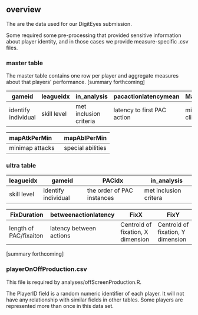 ## overview ##

The are the data used for our DigitEyes submission. 

Some required some pre-processing that provided sensitive information about player identity, and in those cases we provide measure-specific .csv files.

### master table ###

The master table contains one row per player and aggregate measures about that players' performance. 
[summary forthcoming]

| gameid               | leagueidx     | in_analysis           | pacactionlatencymean       |MapRCPerMin         |
| -------------        | ------------- |-------------          |-------------               |-------------       |
| identify individual  | skill level   | met inclusion criteria|latency to first PAC action |minimap right clicks|

| mapAtkPerMin         | mapAblPerMin      |
| -------------        | -------------     |
| minimap attacks      | special abilities |


### ultra table ###


|leagueidx    |gameid             |PACidx                       |in_analysis          |
|---------    |---------          |---------                    |---------            |
|skill level  |identify individual|the order of PAC instances   |met inclusion critera|


|FixDuration             |betweenactionlatency   |FixX                               |FixY                               |
|---------               |---------              |---------                          |---------                          |
|length of PAC/fixaiton  |latency between actions|Centroid of fixation, X dimension  |Centroid of fixation, Y dimension  |

[summary forthcoming]

### playerOnOffProduction.csv ###

This file is required by analyses/offScreenProduction.R.

The PlayerID field is a random numeric identifier of each player. It will not have any relationship with similar fields in other tables. Some players are represented more than once in this data set.


